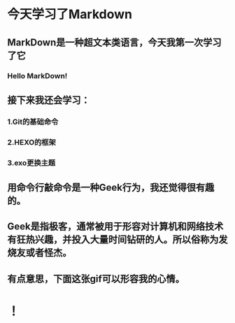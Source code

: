 # 今天学习了Markdown
## MarkDown是一种超文本类语言，今天我第一次学习了它
### Hello MarkDown!
## 接下来我还会学习：
### 1.Git的基础命令
### 2.HEXO的框架
### 3.exo更换主题
 ## 用命令行敲命令是一种**Geek**行为，我还觉得很有趣的。
## Geek是指极客，通常被用于形容对计算机和网络技术有狂热兴趣，并投入大量时间钻研的人。所以俗称为发烧友或者怪杰。
## 有点意思，下面这张gif可以形容我的心情。
# ！[](https://qgt-style.oss-cn-hangzhou.aliyuncs.com/newcoursep4/g1/g1-2-2/tenor.g)
